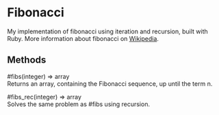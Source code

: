 # Fibonacci

My implementation of fibonacci using iteration and recursion, built with Ruby.
More information about fibonacci on [Wikipedia](https://en.wikipedia.org/wiki/Fibonacci_number).

## Methods

#fibs(integer) => array<br>
Returns an array, containing the Fibonacci sequence, up until the term n.

#fibs_rec(integer) => array<br>
Solves the same problem as #fibs using recursion.

